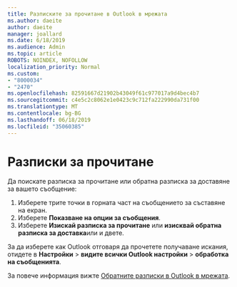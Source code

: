 ```yaml
---
title: Разписките за прочитане в Outlook в мрежата
ms.author: daeite
author: daeite
manager: joallard
ms.date: 6/18/2019
ms.audience: Admin
ms.topic: article
ROBOTS: NOINDEX, NOFOLLOW
localization_priority: Normal
ms.custom:
- "8000034"
- "2470"
ms.openlocfilehash: 82591667d21902b43049f61c977017a9d4bec4b7
ms.sourcegitcommit: c4e5c2c8062e1e0423c9c712fa222990da731f00
ms.translationtype: MT
ms.contentlocale: bg-BG
ms.lasthandoff: 06/18/2019
ms.locfileid: "35060385"
---
```

# <a name="read-receipts"></a>Разписки за прочитане

Да поискате разписка за прочитане или обратна разписка за доставяне за вашето съобщение:

1. Изберете трите точки в горната част на съобщението за съставяне на екран.
1. Изберете **Показване на опции за съобщения**.
1. Изберете **Изискай разписка за прочитане** или **изисквай обратна разписка за доставка**или и двете.

За да изберете как Outlook отговаря да прочетете получаване искания, отидете в **Настройки** > **видите всички Outlook настройки** > **обработка на съобщенията**.

За повече информация вижте [Обратните разписки в Outlook в мрежата](https://support.office.com/article/e09af74d-3519-45fc-a680-37a538a92157).